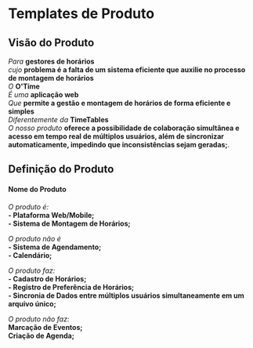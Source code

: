 # Templates de Produto

## Visão do Produto

*Para* **gestores de horários**<br>
*cujo* **problema é a falta de um sistema eficiente que auxilie no processo de montagem de horários** <br>
*O* **O'Time** <br>
*É uma* **aplicação web** <br>
*Que* **permite a gestão e montagem de horários de forma eficiente e simples** <br>
*Diferentemente da* **TimeTables** <br>
*O nosso produto* **oferece a possibilidade de colaboração simultânea e acesso em tempo real de múltiplos usuários, além de sincronizar automaticamente, impedindo que inconsistências sejam geradas;**.

## Definição do Produto

#### Nome do Produto

*O produto é:* <br>
**- Plataforma Web/Mobile;**<br>
**- Sistema de Montagem de Horários;** 

*O produto não é* <br>
**- Sistema de Agendamento;**<br>
**- Calendário;**

*O produto faz:* <br>
**- Cadastro de Horários;**<br>
**- Registro de Preferência de Horários;**<br>
**- Sincronia de Dados entre múltiplos usuários simultaneamente em um arquivo único;**<br>

*O produto não faz:*<br>
**Marcação de Eventos;**<br>
**Criação de Agenda;**<br>

